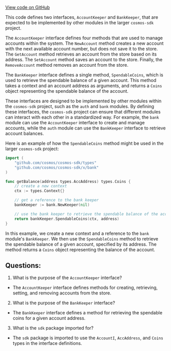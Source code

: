 [View code on GitHub](https://github.com/cosmos/cosmos-sdk.git/x/group/expected_keepers.go)

This code defines two interfaces, `AccountKeeper` and `BankKeeper`, that are expected to be implemented by other modules in the larger `cosmos-sdk` project. 

The `AccountKeeper` interface defines four methods that are used to manage accounts within the system. The `NewAccount` method creates a new account with the next available account number, but does not save it to the store. The `GetAccount` method retrieves an account from the store based on its address. The `SetAccount` method saves an account to the store. Finally, the `RemoveAccount` method removes an account from the store. 

The `BankKeeper` interface defines a single method, `SpendableCoins`, which is used to retrieve the spendable balance of a given account. This method takes a context and an account address as arguments, and returns a `Coins` object representing the spendable balance of the account. 

These interfaces are designed to be implemented by other modules within the `cosmos-sdk` project, such as the `auth` and `bank` modules. By defining these interfaces, the `cosmos-sdk` project can ensure that different modules can interact with each other in a standardized way. For example, the `bank` module can use the `AccountKeeper` interface to create and manage accounts, while the `auth` module can use the `BankKeeper` interface to retrieve account balances. 

Here is an example of how the `SpendableCoins` method might be used in the larger `cosmos-sdk` project:

```go
import (
    "github.com/cosmos/cosmos-sdk/types"
    "github.com/cosmos/cosmos-sdk/x/bank"
)

func getBalance(address types.AccAddress) types.Coins {
    // create a new context
    ctx := types.Context{}

    // get a reference to the bank keeper
    bankKeeper := bank.NewKeeper(nil)

    // use the bank keeper to retrieve the spendable balance of the account
    return bankKeeper.SpendableCoins(ctx, address)
}
```

In this example, we create a new context and a reference to the `bank` module's `BankKeeper`. We then use the `SpendableCoins` method to retrieve the spendable balance of a given account, specified by its address. The method returns a `Coins` object representing the balance of the account.
## Questions: 
 1. What is the purpose of the `AccountKeeper` interface?
- The `AccountKeeper` interface defines methods for creating, retrieving, setting, and removing accounts from the store.

2. What is the purpose of the `BankKeeper` interface?
- The `BankKeeper` interface defines a method for retrieving the spendable coins for a given account address.

3. What is the `sdk` package imported for?
- The `sdk` package is imported to use the `AccountI`, `AccAddress`, and `Coins` types in the interface definitions.
